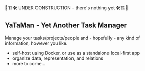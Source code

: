 🚧🏗️🛠️ UNDER CONSTRUCTION - there's nothing yet 🛠️🏗️🚧

## YaTaMan - Yet Another Task Manager

Manage your tasks/projects/people and - hopefully - any kind of information, however you like.

- self-host using Docker, or use as a standalone local-first app
- organize data, representation, and relations
- more to come...
